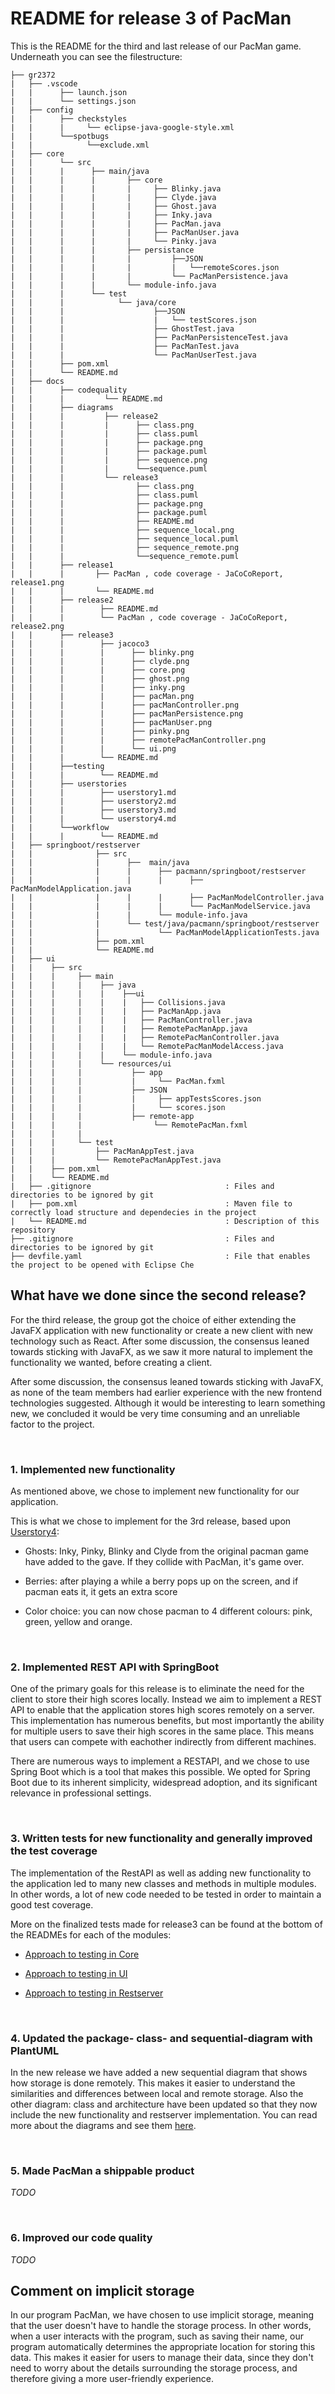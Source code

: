 # README for release 3 of PacMan



This is the README for the third and last release of our PacMan game. Underneath you can see the filestructure:

   ```
├── gr2372
|   ├── .vscode  
|   |      ├── launch.json
|   |      └── settings.json                        
|   ├── config
|   |      ├── checkstyles
|   |      |     └── eclipse-java-google-style.xml
|   |      └──spotbugs
|   |            └──exclude.xml
|   ├── core
|   |      └── src
|   |      |      ├── main/java
|   |      |      |       ├── core
|   |      |      |       |     ├── Blinky.java
|   |      |      |       |     ├── Clyde.java
|   |      |      |       |     ├── Ghost.java
|   |      |      |       |     ├── Inky.java
|   |      |      |       |     ├── PacMan.java
|   |      |      |       |     ├── PacManUser.java
|   |      |      |       |     └── Pinky.java
|   |      |      |       ├── persistance
|   |      |      |       |         ├──JSON
|   |      |      |       |         |   └──remoteScores.json
|   |      |      |       |         └── PacManPersistence.java
|   |      |      |       └── module-info.java
|   |      |      └── test
|   |      |            └── java/core
|   |      |                    ├──JSON
|   |      |                    |   └── testScores.json
|   |      |                    ├── GhostTest.java
|   |      |                    ├── PacManPersistenceTest.java
|   |      |                    ├── PacManTest.java
|   |      |                    └── PacManUserTest.java
|   |      ├── pom.xml 
|   |      └── README.md        
|   ├── docs
|   |      ├── codequality
|   |      |         └── README.md
|   |      ├── diagrams
|   |      |         ├── release2
|   |      |         |      ├── class.png
|   |      |         |      ├── class.puml
|   |      |         |      ├── package.png
|   |      |         |      ├── package.puml
|   |      |         |      ├── sequence.png
|   |      |         |      └──sequence.puml
|   |      |         └── release3
|   |      |                ├── class.png
|   |      |                ├── class.puml
|   |      |                ├── package.png
|   |      |                ├── package.puml
|   |      |                ├── README.md
|   |      |                ├── sequence_local.png
|   |      |                ├── sequence_local.puml
|   |      |                ├── sequence_remote.png
|   |      |                └──sequence_remote.puml
|   |      ├── release1
|   |      |       ├── PacMan , code coverage - JaCoCoReport, release1.png
|   |      |       └── README.md
|   |      ├── release2
|   |      |        ├── README.md
|   |      |        └── PacMan , code coverage - JaCoCoReport, release2.png
|   |      ├── release3
|   |      |        ├── jacoco3
|   |      |        |      ├── blinky.png
|   |      |        |      ├── clyde.png
|   |      |        |      ├── core.png
|   |      |        |      ├── ghost.png
|   |      |        |      ├── inky.png
|   |      |        |      ├── pacMan.png
|   |      |        |      ├── pacManController.png
|   |      |        |      ├── pacManPersistence.png
|   |      |        |      ├── pacManUser.png
|   |      |        |      ├── pinky.png
|   |      |        |      ├── remotePacManController.png
|   |      |        |      └── ui.png
|   |      |        └── README.md
|   |      ├──testing
|   |      |        └── README.md    
|   |      ├── userstories
|   |      |        ├── userstory1.md
|   |      |        ├── userstory2.md
|   |      |        ├── userstory3.md
|   |      |        └── userstory4.md
|   |      └──workflow
|   |      |        └── README.md
|   ├── springboot/restserver       
|   |              ├── src    
|   |              |      ├──  main/java 
|   |              |      |      ├── pacmann/springboot/restserver  
|   |              |      |      |      ├── PacManModelApplication.java
|   |              |      |      |      ├── PacManModelController.java
|   |              |      |      |      └── PacManModelService.java
|   |              |      |      └── module-info.java
|   |              |      └── test/java/pacmann/springboot/restserver
|   |              |             └── PacManModelApplicationTests.java
|   |              ├── pom.xml 
|   |              └── README.md
|   ├── ui
|   |    ├── src
|   |    |     ├── main
|   |    |     |    ├── java
|   |    |     |    |    ├──ui
|   |    |     |    |    |   ├── Collisions.java
|   |    |     |    |    |   ├── PacManApp.java
|   |    |     |    |    |   ├── PacManController.java
|   |    |     |    |    |   ├── RemotePacManApp.java
|   |    |     |    |    |   ├── RemotePacManController.java
|   |    |     |    |    |   └── RemotePacManModelAccess.java
|   |    |     |    |    └── module-info.java
|   |    |     |    └── resources/ui
|   |    |     |           ├── app
|   |    |     |           |     └── PacMan.fxml
|   |    |     |           ├── JSON
|   |    |     |           |     ├── appTestsScores.json
|   |    |     |           |     └── scores.json
|   |    |     |           ├── remote-app
|   |    |     |                └── RemotePacMan.fxml
|   |    |     | 
|   |    |     └── test
|   |    |         ├── PacManAppTest.java
|   |    |         └── RemotePacManAppTest.java
|   |    ├── pom.xml
|   |    └── README.md   
|   ├── .gitignore                              : Files and directories to be ignored by git    
|   ├── pom.xml                                 : Maven file to correctly load structure and dependecies in the project
|   └── README.md                               : Description of this repository
├── .gitignore                                  : Files and directories to be ignored by git 
├── devfile.yaml                                : File that enables the project to be opened with Eclipse Che 
```

## What have we done since the second release?

For the third release, the group got the choice of either extending the JavaFX application with new functionality or create a new client with new technology such as React. After some discussion, the consensus leaned towards sticking with JavaFX, as we saw it more natural to implement the functionality we wanted, before creating a client. 

After some discussion, the consensus leaned towards sticking with JavaFX, as none of the team members had earlier experience with the new frontend technologies suggested. Although it would be interesting to learn something new, we concluded it would be very time consuming and an unreliable factor to the project.

<br>

### 1. Implemented new functionality

As mentioned above, we chose to implement new functionality for our application.

This is what we chose to implement for the 3rd release, based upon [Userstory4](/gr2372/docs/userstories/userstory4.md):

- Ghosts: Inky, Pinky, Blinky and Clyde from the original pacman game have added to the gave. If they collide with PacMan, it's game over.

- Berries: after playing a while a berry pops up on the screen, and if pacman eats it, it gets an extra score
- Color choice: you can now chose pacman to 4 different colours: pink, green, yellow and orange.

<br>

### 2. Implemented REST API with SpringBoot

One of the primary goals for this release is to eliminate the need for the client to store their high scores locally. Instead we aim to implement a REST API to enable that the application stores high scores remotely on a server. This implementation has numerous benefits, but most importantly the ability for multiple users to save their high scores in the same place. This means that users can compete with eachother indirectly from different machines.

There are numerous ways to implement a RESTAPI, and we chose to use Spring Boot which is a tool that makes this possible. We opted for Spring Boot due to its inherent simplicity, widespread adoption, and its significant relevance in professional settings.

<br>

### 3. Written tests for new functionality and generally improved the test coverage

The implementation of the RestAPI as well as adding new functionality to the application led to many new classes and methods in multiple modules.
In other words, a lot of new code needed to be tested in order to maintain a good test coverage.

More on the finalized tests made for release3 can be found at the bottom of the READMEs for each of the modules:

- [Approach to testing in Core](/gr2372/core/README.md#approach-to-testing-of-the-core-module)

- [Approach to testing in UI](/gr2372/ui/README.md#approach-to-testing-of-the-ui-module)

- [Approach to testing in Restserver](/gr2372/springboot/restserver/README.md#approach-to-testing-of-the-springbootrestserver-module)


<br>

### 4. Updated the package- class- and sequential-diagram with PlantUML

In the new release we have added a new sequential diagram that shows how storage is done remotely. This makes it easier to understand the similarities and differences between local and remote storage. Also the other diagram: class and architecture have been updated so that they now include the new functionality and restserver implementation. You can read more about the diagrams and see them [here](/gr2372/docs/diagrams/release3/README.md).


<br>

### 5. Made PacMan a shippable product

*TODO*

<br>

### 6. Improved our code quality
*TODO* 

## Comment on implicit storage
In our program PacMan, we have chosen to use implicit storage, meaning that
the user doesn't have to handle the storage process. 
In other words, when a user interacts with the program, such as saving their 
name, our program automatically determines the appropriate location for 
storing this data. This makes it easier for users to manage their data, since 
they don't need to worry about the details surrounding the storage process, 
and therefore giving a more user-friendly experience.

